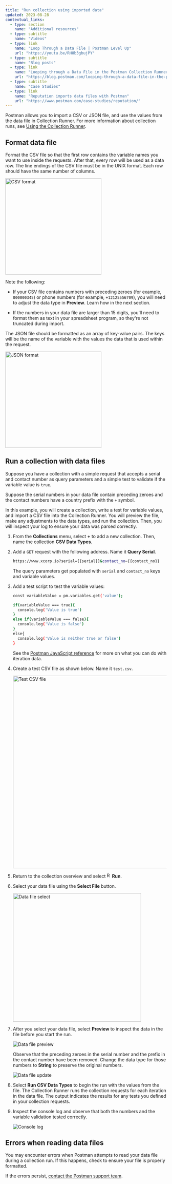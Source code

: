 ```yaml
---
title: "Run collection using imported data"
updated: 2023-08-28
contextual_links:
  - type: section
    name: "Additional resources"
  - type: subtitle
    name: "Videos"
  - type: link
    name: "Loop Through a Data File | Postman Level Up"
    url: "https://youtu.be/RH8b3gbujPY"
  - type: subtitle
    name: "Blog posts"
  - type: link
    name: "Looping through a Data File in the Postman Collection Runner"
    url: "https://blog.postman.com/looping-through-a-data-file-in-the-postman-collection-runner/"
  - type: subtitle
    name: "Case Studies"
  - type: link
    name: "Reputation imports data files with Postman"
    url: "https://www.postman.com/case-studies/reputation/"
---
```


Postman allows you to import a CSV or JSON file, and use the values from the data file in Collection Runner. For more information about collection runs, see [Using the Collection Runner](/docs/collections/running-collections/intro-to-collection-runs/).

## Format data file

Format the CSV file so that the first row contains the variable names you want to use inside the requests. After that, every row will be used as a data row. The line endings of the CSV file must be in the UNIX format. Each row should have the same number of columns.

<img alt="CSV format" src="https://assets.postman.com/postman-docs/v10/ramen-csv-screenshot.jpg" width="300px"/>

Note the following:

* If your CSV file contains numbers with preceding zeroes (for example, `000000345`) or phone numbers (for example, `+12125556709`), you will need to adjust the data type in **Preview**. Learn how in the next section.

* If the numbers in your data file are larger than 15 digits, you'll need to format them as text in your spreadsheet program, so they're not truncated during import.

The JSON file should be formatted as an array of key-value pairs. The keys will be the name of the variable with the values the data that is used within the request.

<img alt="JSON format" src="https://assets.postman.com/postman-docs/v10/ramen-json-screenshot.jpg" width="300px"/>

## Run a collection with data files

Suppose you have a collection with a simple request that accepts a serial and contact number as query parameters and a simple test to validate if the variable value is `true`.

Suppose the serial numbers in your data file contain preceding zeroes and the contact numbers have a country prefix with the `+` symbol.

In this example, you will create a collection, write a test for variable values, and import a CSV file into the Collection Runner. You will preview the file, make any adjustments to the data types, and run the collection. Then, you will inspect your log to ensure your data was parsed correctly.

1. From the **Collections** menu, select **+** to add a new collection. Then, name the collection **CSV Data Types**.
1. Add a `GET` request with the following address. Name it **Query Serial**.

   ```bash
   https://www.xcorp.io?serial={{serial}}&contact_no={{contact_no}}
   ```

   The query parameters get populated with `serial` and `contact_no` keys and variable values.
1. Add a test script to test the variable values:

   ```bash
   const variableValue = pm.variables.get('value');

   if(variableValue === true){
     console.log('Value is true')
   }
   else if(variableValue === false){
     console.log('Value is false')
   }
   else{
     console.log('Value is neither true or false')
   }
   ```

   See the [Postman JavaScript reference](/docs/writing-scripts/script-references/postman-sandbox-api-reference/) for more on what you can do with iteration data.

1. Create a test CSV file as shown below. Name it `test.csv`.

   <img alt="Test CSV file" src="https://assets.postman.com/postman-docs/v10/test-csv-file-10.17.jpg" width="600px"/>

1. Return to the collection overview and select <img alt="Runner icon" src="https://assets.postman.com/postman-docs/icon-runner-v9.jpg#icon" width="16px">__Run__.
1. Select your data file using the __Select File__ button.

    <img alt="Data file select" src="https://assets.postman.com/postman-docs/v10/select-data-file-v10.17.jpg" width="400px"/>

1. After you select your data file, select **Preview** to inspect the data in the file before you start the run.

    ![Data file preview](https://assets.postman.com/postman-docs/v10/csv-data-picker-before-v10.17.jpg)

    Observe that the preceding zeroes in the serial number and the prefix in the contact number have been removed. Change the data type for those numbers to **String** to preserve the original numbers.

    ![Data file update](https://assets.postman.com/postman-docs/v10/csv-data-picker-after-v10.17.jpg)

1. Select __Run CSV Data Types__ to begin the run with the values from the file. The Collection Runner runs the collection requests for each iteration in the data file. The output indicates the results for any tests you defined in your collection requests.

1. Inspect the console log and observe that both the numbers and the variable validation tested correctly.

   ![Console log](https://assets.postman.com/postman-docs/v10/csv-console-log-v10.17.jpg)

## Errors when reading data files

You may encounter errors when Postman attempts to read your data file during a collection run. If this happens, check to ensure your file is properly formatted.

If the errors persist, [contact the Postman support team](https://support.postman.com/hc/en-us).
